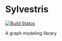 

Sylvestris
===============

[![Build Status](https://travis-ci.org/janrain/sylvestris.svg?branch=master)](https://travis-ci.org/janrain/sylvestris)

A graph modeling library
